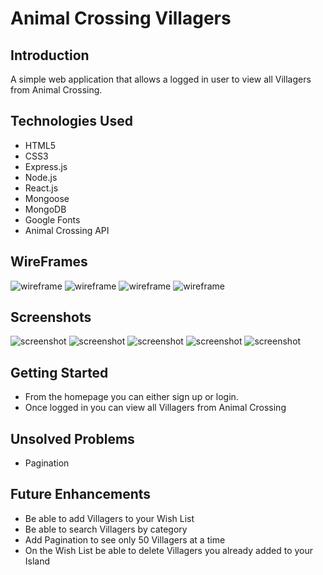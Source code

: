 # Animal Crossing Villagers

## Introduction
A simple web application that allows a logged in user to view all Villagers from Animal Crossing.

## Technologies Used
- HTML5
- CSS3
- Express.js
- Node.js
- React.js
- Mongoose
- MongoDB
- Google Fonts
- Animal Crossing API

## WireFrames
![wireframe](./src/images/Login.png)
![wireframe](./src/images/signup.png)
![wireframe](./src/images/villagerpage.png)
![wireframe](./src/images/wishlist.png)

## Screenshots
![screenshot](./src/images/sc_about.png)
![screenshot](./src/images/sc_login.png)
![screenshot](./src/images/sc_signup.png)
![screenshot](./src/images/sc_villagers.png)
![screenshot](./src/images/sc_wishlist.png)

## Getting Started
- From the homepage you can either sign up or login.
- Once logged in you can view all Villagers from Animal Crossing

## Unsolved Problems
- Pagination

## Future Enhancements 
- Be able to add Villagers to your Wish List
- Be able to search Villagers by category
- Add Pagination to see only 50 Villagers at a time
- On the Wish List be able to delete Villagers you already added to your Island 